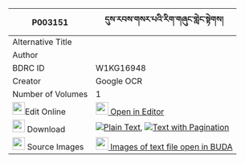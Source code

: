 |P003151|དུས་རབས་གསར་པའི་རིག་གཞུང་གླེང་སྟེགས། 
| --- | --- 
|Alternative Title |
|Author | 
|BDRC ID | W1KG16948
|Creator | Google OCR
|Number of Volumes| 1
|<img width="25" src="https://img.icons8.com/color/25/000000/edit-property.png">Edit Online| [<img width="25" src="https://avatars.githubusercontent.com/u/45091458?s=200&v=4"> Open in Editor](http://editor.openpecha.org/P003151)
|<img width="25" src="https://img.icons8.com/fluent/48/000000/download-2.png"/>  Download | [![](https://img.icons8.com/color/20/000000/txt.png)Plain Text](https://github.com/Openpecha/P003151/releases/download/v1/durab_sarpa_i_rikshyung_leng_t_plain_P003151.zip), [![](https://img.icons8.com/color/20/000000/txt.png)Text with Pagination](https://github.com/Openpecha/P003151/releases/download/v1/durab_sarpa_i_rikshyung_leng_t_pages_P003151.zip)
|<img width="25" src="https://img.icons8.com/plasticine/100/000000/pictures-folder.png"/>  Source Images | [<img width="25" src="https://library.bdrc.io/icons/BUDA-small.svg"> Images of text file open in BUDA](https://library.bdrc.io/show/bdr:W1KG16948)